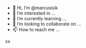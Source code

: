 - 👋 Hi, I’m @marcusisik
- 👀 I’m interested in ...
- 🌱 I’m currently learning ...
- 💞️ I’m looking to collaborate on ...
- 📫 How to reach me ...

<!---
marcusisik/marcusisik is a ✨ special ✨ repository because its `README.md` (this file) appears on your GitHub profile.
You can click the Preview link to take a look at your changes.
--->
xx

